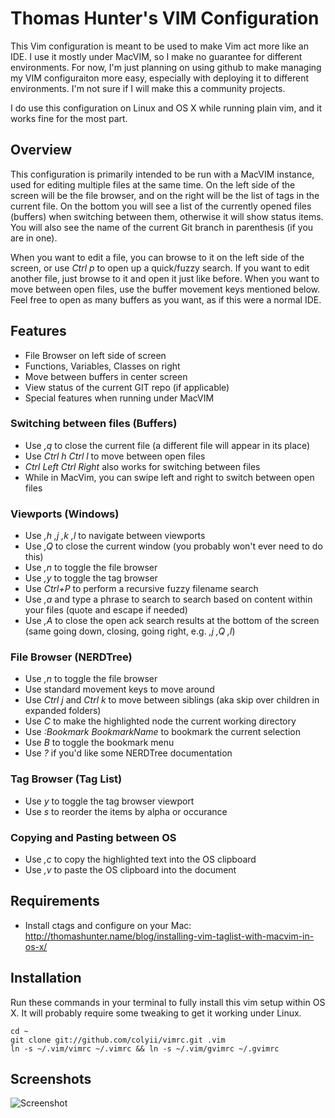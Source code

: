 # Thomas Hunter's VIM Configuration

This Vim configuration is meant to be used to make Vim act more like an IDE. I use it mostly under MacVIM,
so I make no guarantee for different environments. For now, I'm just planning on using github to make
managing my VIM configuraiton more easy, especially with deploying it to different environments. I'm not
sure if I will make this a community projects.

I do use this configuration on Linux and OS X while running plain vim, and it works fine for the most part.

## Overview

This configuration is primarily intended to be run with a MacVIM instance, used for editing
multiple files at the same time. On the left side of the screen will be the file browser, and on the right
will be the list of tags in the current file. On the bottom you will see a list of the currently opened
files (buffers) when switching between them, otherwise it will show status items. You will also see the name of the
current Git branch in parenthesis (if you are in one).

When you want to edit a file, you can browse to it on the left side of the screen, or use _Ctrl p_
to open up a quick/fuzzy search. If you want to edit another file, just browse to it and
open it just like before. When you want to move between open files, use the buffer movement keys mentioned
below. Feel free to open as many buffers as you want, as if this were a normal IDE.

## Features

* File Browser on left side of screen
* Functions, Variables, Classes on right
* Move between buffers in center screen
* View status of the current GIT repo (if applicable)
* Special features when running under MacVIM

### Switching between files (Buffers)

* Use _,q_ to close the current file (a different file will appear in its place)
* Use _Ctrl h Ctrl l_ to move between open files
 * _Ctrl Left Ctrl Right_ also works for switching between files
 * While in MacVim, you can swipe left and right to switch between open files

### Viewports (Windows)

* Use _,h ,j ,k ,l_ to navigate between viewports
* Use _,Q_ to close the current window (you probably won't ever need to do this)
* Use _,n_ to toggle the file browser
* Use _,y_ to toggle the tag browser
* Use _Ctrl+P_ to perform a recursive fuzzy filename search
* Use _,a_ and type a phrase to search to search based on content within your files (quote and escape if needed)
* Use _,A_ to close the open ack search results at the bottom of the screen (same going down, closing, going right, e.g. _,j ,Q ,l_)

### File Browser (NERDTree)

* Use _,n_ to toggle the file browser
* Use standard movement keys to move around
* Use _Ctrl j_ and _Ctrl k_ to move between siblings (aka skip over children in expanded folders)
* Use _C_ to make the highlighted node the current working directory
* Use _:Bookmark BookmarkName_ to bookmark the current selection
* Use _B_ to toggle the bookmark menu
* Use _?_ if you'd like some NERDTree documentation

### Tag Browser (Tag List)

* Use _y_ to toggle the tag browser viewport
* Use _s_ to reorder the items by alpha or occurance

### Copying and Pasting between OS

* Use _,c_ to copy the highlighted text into the OS clipboard
* Use _,v_ to paste the OS clipboard into the document

## Requirements

* Install ctags and configure on your Mac: http://thomashunter.name/blog/installing-vim-taglist-with-macvim-in-os-x/

## Installation

Run these commands in your terminal to fully install this vim setup within OS X. It will probably require some
tweaking to get it working under Linux.

    cd ~
    git clone git://github.com/colyii/vimrc.git .vim
    ln -s ~/.vim/vimrc ~/.vimrc && ln -s ~/.vim/gvimrc ~/.gvimrc

## Screenshots

![Screenshot](http://thomashunter.name/pictures/macvim.png "Screenshot of MacVIM")
